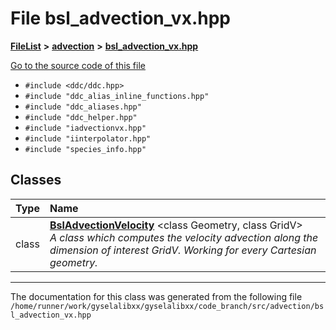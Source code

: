 

# File bsl\_advection\_vx.hpp



[**FileList**](files.md) **>** [**advection**](dir_b90fde0f10c67a9aef841a6e6700f1f6.md) **>** [**bsl\_advection\_vx.hpp**](bsl__advection__vx_8hpp.md)

[Go to the source code of this file](bsl__advection__vx_8hpp_source.md)



* `#include <ddc/ddc.hpp>`
* `#include "ddc_alias_inline_functions.hpp"`
* `#include "ddc_aliases.hpp"`
* `#include "ddc_helper.hpp"`
* `#include "iadvectionvx.hpp"`
* `#include "iinterpolator.hpp"`
* `#include "species_info.hpp"`















## Classes

| Type | Name |
| ---: | :--- |
| class | [**BslAdvectionVelocity**](classBslAdvectionVelocity.md) &lt;class Geometry, class GridV&gt;<br>_A class which computes the velocity advection along the dimension of interest GridV. Working for every Cartesian geometry._  |



















































------------------------------
The documentation for this class was generated from the following file `/home/runner/work/gyselalibxx/gyselalibxx/code_branch/src/advection/bsl_advection_vx.hpp`

